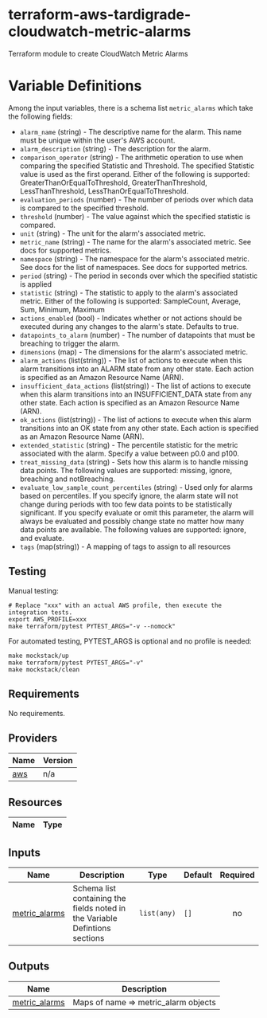 # terraform-aws-tardigrade-cloudwatch-metric-alarms

Terraform module to create CloudWatch Metric Alarms

# Variable Definitions

Among the input variables, there is a schema list `metric_alarms` which take the following fields:
* `alarm_name` (string) - The descriptive name for the alarm. This name must be unique within the user's AWS account.
* `alarm_description` (string) - The description for the alarm.
* `comparison_operator` (string) - The arithmetic operation to use when comparing the specified Statistic and Threshold. The specified Statistic value is used as the first operand. Either of the following is supported: GreaterThanOrEqualToThreshold, GreaterThanThreshold, LessThanThreshold, LessThanOrEqualToThreshold.
* `evaluation_periods` (number) - The number of periods over which data is compared to the specified threshold.
* `threshold` (number) - The value against which the specified statistic is compared.
* `unit` (string) - The unit for the alarm's associated metric.
* `metric_name` (string) - The name for the alarm's associated metric. See docs for supported metrics.
* `namespace` (string) - The namespace for the alarm's associated metric. See docs for the list of namespaces. See docs for supported metrics.
* `period` (string) - The period in seconds over which the specified statistic is applied
* `statistic` (string) - The statistic to apply to the alarm's associated metric. Either of the following is supported: SampleCount, Average, Sum, Minimum, Maximum
* `actions_enabled` (bool) - Indicates whether or not actions should be executed during any changes to the alarm's state. Defaults to true.
* `datapoints_to_alarm` (number) -  The number of datapoints that must be breaching to trigger the alarm.
* `dimensions` (map) - The dimensions for the alarm's associated metric.
* `alarm_actions` (list(string)) - The list of actions to execute when this alarm transitions into an ALARM state from any other state. Each action is specified as an Amazon Resource Name (ARN).
* `insufficient_data_actions` (list(string)) - The list of actions to execute when this alarm transitions into an INSUFFICIENT_DATA state from any other state. Each action is specified as an Amazon Resource Name (ARN).
* `ok_actions` (list(string)) - The list of actions to execute when this alarm transitions into an OK state from any other state. Each action is specified as an Amazon Resource Name (ARN).
* `extended_statistic` (string) - The percentile statistic for the metric associated with the alarm. Specify a value between p0.0 and p100.
* `treat_missing_data` (string) - Sets how this alarm is to handle missing data points. The following values are supported: missing, ignore, breaching and notBreaching.
* `evaluate_low_sample_count_percentiles` (string) - Used only for alarms based on percentiles. If you specify ignore, the alarm state will not change during periods with too few data points to be statistically significant. If you specify evaluate or omit this parameter, the alarm will always be evaluated and possibly change state no matter how many data points are available. The following values are supported: ignore, and evaluate.
* `tags` (map(string)) - A mapping of tags to assign to all resources

## Testing

Manual testing:

```
# Replace "xxx" with an actual AWS profile, then execute the integration tests.
export AWS_PROFILE=xxx 
make terraform/pytest PYTEST_ARGS="-v --nomock"
```

For automated testing, PYTEST_ARGS is optional and no profile is needed:

```
make mockstack/up
make terraform/pytest PYTEST_ARGS="-v"
make mockstack/clean
```

<!-- BEGIN TFDOCS -->
## Requirements

No requirements.

## Providers

| Name | Version |
|------|---------|
| <a name="provider_aws"></a> [aws](#provider\_aws) | n/a |

## Resources

| Name | Type |
|------|------|

## Inputs

| Name | Description | Type | Default | Required |
|------|-------------|------|---------|:--------:|
| <a name="input_metric_alarms"></a> [metric\_alarms](#input\_metric\_alarms) | Schema list containing the fields noted in the Variable Defintions sections | `list(any)` | `[]` | no |

## Outputs

| Name | Description |
|------|-------------|
| <a name="output_metric_alarms"></a> [metric\_alarms](#output\_metric\_alarms) | Maps of name => metric\_alarm objects |

<!-- END TFDOCS -->
